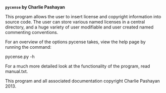 **`pycense` by Charlie Pashayan**

This program allows the user to insert license and copyright information into source code.  The user can store various named licenses in a central directory, and a huge variety of user modifiable and user created named commenting conventions. 

For an overview of the options pycense takes, view the help page by running the command:

pycense.py -h

For a much more detailed look at the functionality of the program, read manual.txt.

This program and all associated documentation copyright Charlie Pashayan 2013.